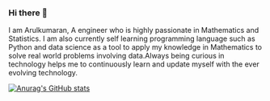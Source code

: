 ### Hi there 👋

I am Arulkumaran,
A engineer who is highly passionate in Mathematics and Statistics. I am also currently  self learning programming language such as Python and data science as a tool to apply my knowledge in Mathematics to solve real world problems involving data.Always being curious in technology helps me to continuously learn and update myself with the ever evolving technology.

[![Anurag's GitHub stats](https://github-readme-stats.vercel.app/api?username=AK1198)](https://github.com/anuraghazra/github-readme-stats)

